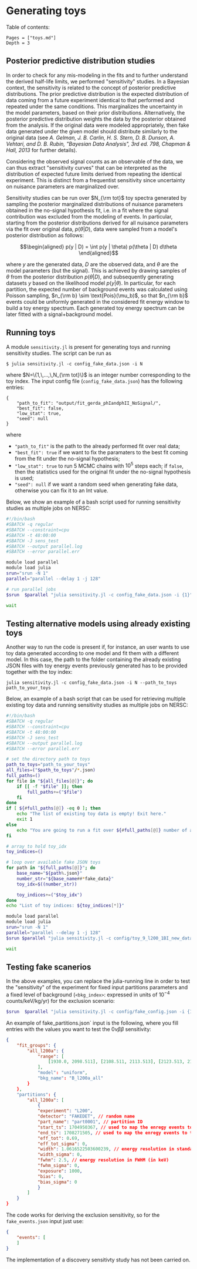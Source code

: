 # Generating toys

Table of contents:

```@contents
Pages = ["toys.md"]
Depth = 3
```

## Posterior predictive distribution studies

In order to check for any mis-modeling in the fits and to further understand the derived half-life limits, we performed "sensitivity" studies. 
In a Bayesian context, the sensitivity is related to the concept of posterior predictive distributions.
The prior predictive distribution is the expected distribution of data coming from a future experiment identical to that performed and repeated under the same conditions.
This marginalizes the uncertainty in the model parameters, based on their prior distributions. 
Alternatively, the posterior predictive distribution weights the data by the posterior obtained from the analysis.
If the original data were modeled appropriately, then fake data generated under the given model should distribute similarly to the original data (see _A. Gelman, J. B. Carlin, H. S. Stern, D. B. Dunson, A. Vehtari, and D. B. Rubin, "Bayesian Data Analysis", 3rd ed. 798, Chapman & Hall, 2013_ for further details).

Considering the observed signal counts as an observable of the data, we can thus extract "sensitivity curves" that can be interpreted as the distribution of expected future limits derived from repeating the identical experiment.
This is distinct from a frequentist sensitivity since uncertainty on nuisance parameters are marginalized over.

Sensitivity studies can be run over $N_{\rm tot}$ toy spectra generated by sampling the posterior marginalized distributions of nuisance parameters obtained in the no-signal hypothesis fit, i.e. in a fit where the signal contribution was excluded from the modeling of events. 
In particular, starting from the posterior distributions derived for all nuisance parameters via the fit over original data, $p(\theta | D)$, data were sampled from a model's posterior distribution as follows:

```math
\begin{aligned}
    p(y | D) = \int p(y | \theta) p(\theta | D) d\theta
\end{aligned}
```

where $y$ are the generated data, $D$ are the observed data, and $\theta$ are the model parameters (but the signal). 
This is achieved by drawing samples of $\theta$ from the posterior distribution $p(\theta | D)$, and subsequently generating datasets $y$ based on the likelihood model $p(y | \theta)$. 
In particular, for each partition, the expected number of background events was calculated using Poisson sampling, $n_{\rm b} \sim \text{Pois}(\mu_b)$, so that $n_{\rm b}$ events could be uniformly generated in the considered fit energy window to build a toy energy spectrum.
Each generated toy energy spectrum can be later fitted with a signal+background model.

## Running toys

A module `sensitivity.jl` is present for generating toys and running sensitivity studies. The script can be run as

```
$ julia sensitivity.jl -c config_fake_data.json -i N
```

where $N=\{1,\,...,\,N_{\rm tot}\}$ is an integer number corresponding to the toy index.
The input config file (`config_fake_data.json`) has the following entries:

```
{
    "path_to_fit": "output/fit_gerda_phIandphII_NoSignal/",
    "best_fit": false,
    "low_stat": true,
    "seed": null
}

```

where
- `"path_to_fit"` is the path to the already performed fit over real data;
- `"best_fit": true` if we want to fix the paramaters to the best fit coming from the fit under the no-signal hypothesis;
- `"low_stat": true` to run 5 MCMC chains with $10^5$ steps each; if `false`, then the statistics used for the original fit under the no-signal hypothesis is used;
- `"seed": null` if we want a random seed when generating fake data, otherwise you can fix it to an Int value.

Below, we show an example of a bash script used for running sensitivity studies as multiple jobs on NERSC:

```bash
#!/bin/bash                                                                                                                                                 
#SBATCH -q regular                                                                                                                                       
#SBATCH --constraint=cpu                                                                                                                                    
#SBATCH -t 48:00:00
#SBATCH -J sens_test                                                                                                                                         
#SBATCH --output parallel.log                                                     
#SBATCH --error parallel.err  

module load parallel
module load julia
srun="srun -N 1"
parallel="parallel --delay 1 -j 128"

# run parallel jobs
$srun  $parallel "julia sensitivity.jl -c config_fake_data.json -i {1}" ::: {1..10000} &

wait
```


## Testing alternative models using already existing toys 
Another way to run the code is present if, for instance, an user wants to use toy data generated according to one model and fit them with a different model.
In this case, the path to the folder containing the already existing JSON files with toy energy events previously generated has to be provided together with the toy index:

```
julia sensitivity.jl -c config_fake_data.json -i N --path_to_toys path_to_your_toys
```

Below, an example of a bash script that can be used for retrieving multiple existing toy data and running sensitivity studies as multiple jobs on NERSC:

```bash
#!/bin/bash                                                                                                                                                 
#SBATCH -q regular                                                                                                                                       
#SBATCH --constraint=cpu                                                                                                                                    
#SBATCH -t 48:00:00
#SBATCH -J sens_test                                                                                                                                         
#SBATCH --output parallel.log                                                     
#SBATCH --error parallel.err             

# set the directory path to toys
path_to_toys="path_to_your_toys"
all_files=("$path_to_toys"/*.json)
full_paths=()
for file in "${all_files[@]}"; do
    if [[ -f "$file" ]]; then 
        full_paths+=("$file")
    fi
done
if [ ${#full_paths[@]} -eq 0 ]; then
    echo "The list of existing toy data is empty! Exit here."
    exit 1
else
    echo "You are going to run a fit over ${#full_paths[@]} number of already existing toys stored under $path_to_toys"
fi

# array to hold toy_idx
toy_indices=()

# loop over available fake JSON toys
for path in "${full_paths[@]}"; do
    base_name="${path%.json}"
    number_str="${base_name##*fake_data}"  
    toy_idx=$((number_str))  

    toy_indices+=("$toy_idx") 
done
echo "List of toy indices: ${toy_indices[*]}"

module load parallel
module load julia
srun="srun -N 1"
parallel="parallel --delay 1 -j 128"
$srun $parallel "julia sensitivity.jl -c config/toy_9_l200_1BI_new_data_same_bkg_noS.json -i {1}" ::: "${toy_indices[@]}"

wait
```



## Testing fake scanerios
In the above examples, you can replace the julia-running line in order to test the "sensitivity" of the experiment for fixed input partitions parameters and a fixed level of background (`<bkg_index>`: expressed in units of $10^{-4}$ counts/keV/kg/yr) for the exclusion scenario:

```bash
$srun  $parallel "julia sensitivity.jl -c config/fake_config.json -i {1} -f true -b <bkg_idex>" ::: {1..10000} 
```

An example of fake_partitions.json` input is the following, where you fill entries with the values you want to test the $0\nu\beta\beta$ sensitivity:

```json
{
    "fit_groups": {
        "all_l200a": {
            "range": [
                [1930.0, 2098.511], [2108.511, 2113.513], [2123.513, 2190.0}
            ],
            "model": "uniform",
            "bkg_name": "B_l200a_all"
        }
    },
    "partitions": {
        "all_l200a": [
            {
            "experiment": "L200",
            "detector": "FAKEDET", // random name
            "part_name": "part0001", // partition ID
            "start_ts": 1704950367, // used to map the enregy events to the correct partition ID
            "end_ts": 1708271505, // used to map the enregy events to the correct partition ID
            "eff_tot": 0.69,
            "eff_tot_sigma": 0, 
            "width": 1.0616522503600239, // energy resolution in standard deviation (in keV)
            "width_sigma": 0,
            "fwhm": 2.5, // energy resolution in FWHM (in keV)
            "fwhm_sigma": 0,
            "exposure": 1000,
            "bias": 0, 
            "bias_sigma": 0
            }
        ]
    }
}
```

The code works for deriving the exclusion sensitivity, so for the `fake_events.json` input just use:
```json
{
    "events": [
    ]
}
```

The implementation of a discovery sensitivty study has not been carried on.
